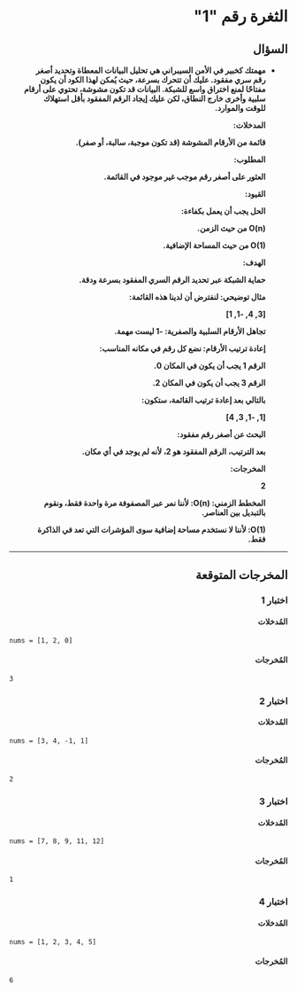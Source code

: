 # <div dir="rtl">الثغرة رقم "1"</div>

## <div dir="rtl">السؤال</div>

<ul dir="rtl">
<li>
<b>
مهمتك كخبير في الأمن السيبراني هي تحليل البيانات المعطاة وتحديد أصغر رقم سري مفقود. عليك أن تتحرك بسرعة، حيث يُمكن لهذا الكود أن يكون مفتاحًا لمنع اختراق واسع للشبكة. البيانات قد تكون مشوشة، تحتوي على أرقام سلبية وأخرى خارج النطاق، لكن عليك إيجاد الرقم المفقود بأقل استهلاك للوقت والموارد.

المدخلات:

قائمة من الأرقام المشوشة (قد تكون موجبة، سالبة، أو صفر).

المطلوب:

العثور على أصغر رقم موجب غير موجود في القائمة.

القيود:

الحل يجب أن يعمل بكفاءة:

O(n) من حيث الزمن.

O(1) من حيث المساحة الإضافية.

الهدف:

حماية الشبكة عبر تحديد الرقم السري المفقود بسرعة ودقة.

مثال توضيحي:
لنفترض أن لدينا هذه القائمة:

\[3, 4, -1, 1]

تجاهل الأرقام السلبية والصفرية: -1 ليست مهمة.

إعادة ترتيب الأرقام: نضع كل رقم في مكانه المناسب:

الرقم 1 يجب أن يكون في المكان 0.

الرقم 3 يجب أن يكون في المكان 2.

بالتالي بعد إعادة ترتيب القائمة، ستكون:

\[1, -1, 3, 4]

البحث عن أصغر رقم مفقود:

بعد الترتيب، الرقم المفقود هو 2، لأنه لم يوجد في أي مكان.

المخرجات:

2

المخطط الزمني:
O(n): لأننا نمر عبر المصفوفة مرة واحدة فقط، ونقوم بالتبديل بين العناصر.

O(1): لأننا لا نستخدم مساحة إضافية سوى المؤشرات التي تعد في الذاكرة فقط.

</b>
</li>
</ul>

---

## <div dir="rtl">المخرجات المتوقعة</div>

### <div dir="rtl">اختبار 1</div>

#### <div dir="rtl">المُدخلات</div>

```text
nums = [1, 2, 0]
```

#### <div dir="rtl">المُخرجات</div>

```text
3
```

### <div dir="rtl">اختبار 2</div>

#### <div dir="rtl">المُدخلات</div>

```text
nums = [3, 4, -1, 1]
```

#### <div dir="rtl">المُخرجات</div>

```text
2
```

### <div dir="rtl">اختبار 3</div>

#### <div dir="rtl">المُدخلات</div>

```text
nums = [7, 8, 9, 11, 12]
```

#### <div dir="rtl">المُخرجات</div>

```text
1
```

### <div dir="rtl">اختبار 4</div>

#### <div dir="rtl">المُدخلات</div>

```text
nums = [1, 2, 3, 4, 5]
```

#### <div dir="rtl">المُخرجات</div>

```text
6
```